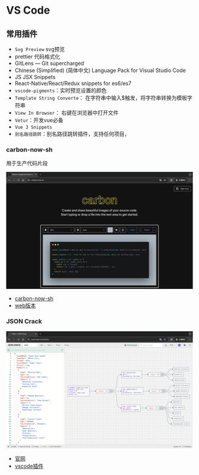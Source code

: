 # VS Code

## 常用插件

- `Svg Preview` svg预览
- prettier 代码格式化
- GitLens — Git supercharged
- Chinese (Simplified) (简体中文) Language Pack for Visual Studio Code
- JS JSX Snippets
- React-Native/React/Redux snippets for es6/es7
- `vscode-pigments`：实时预览设置的颜色
- `Template String Converte`： 在字符串中输入$触发，将字符串转换为模板字符串
- `View In Browser`： 右键在浏览器中打开文件
- `Vetur`：开发vue必备
- `Vue 3 Snippets`
- `别名路径跳转`：别名路径跳转插件，支持任何项目，

### carbon-now-sh

用于生产代码片段

![carbon](./images/carbon.png)

- [carbon-now-sh](https://marketplace.visualstudio.com/items?itemName=ericadamski.carbon-now-sh)
- [web版本](https://carbon.now.sh/)

### JSON Crack

![jsoncrack](./images/jsoncrack.png)

- [官网](https://jsoncrack.com/)
- [vscode插件](https://marketplace.visualstudio.com/items?itemName=AykutSarac.jsoncrack-vscode)